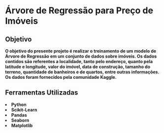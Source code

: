 # Árvore de Regressão para Preço de Imóveis

## Objetivo
  <b>O objetivo do presente projeto é realizar o treinamento de um modelo de Árvore de Regressão em um conjunto de dados sobre imóveis. Os dados contidos são referentes a localidade, tanto pelo endereço, quanto pela latitude e longitude, valor do imóvel, data de construção, tamanho do terreno, quantidade de banheiros e de quartos, entre outras informações. Os dados foram fornecidos pela comunidade Kaggle.</b>

## Ferramentas Utilizadas
<b> 
<li> Python
<li> Scikit-Learn
<li> Pandas
<li> Seaborn
<li> Matplotlib
</b>
